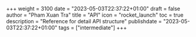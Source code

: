 +++
weight = 3100
date = "2023-05-03T22:37:22+01:00"
draft = false
author = "Pham Xuan Tra"
title = "API"
icon = "rocket_launch"
toc = true
description = "Reference for detail API structure"
publishdate = "2023-05-03T22:37:22+01:00"
tags = ["intermediate"]
+++